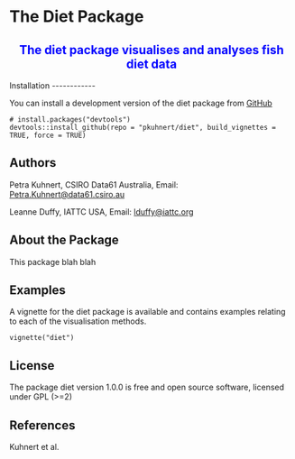 
<!-- README.md is generated from README.Rmd. Please edit that file -->
The Diet Package
================

<center>
<span style="color:blue">
<h2>
The diet package visualises and analyses fish diet data
</h2>
</span>
</center>
Installation
------------

You can install a development version of the diet package from [GitHub](https://github.com/pkuhnert/diet)

    # install.packages("devtools")
    devtools::install_github(repo = "pkuhnert/diet", build_vignettes = TRUE, force = TRUE)

Authors
-------

Petra Kuhnert, CSIRO Data61 Australia, Email: <Petra.Kuhnert@data61.csiro.au>

Leanne Duffy, IATTC USA, Email: <lduffy@iattc.org>

About the Package
-----------------

This package blah blah

Examples
--------

A vignette for the diet package is available and contains examples relating to each of the visualisation methods.

    vignette("diet")

License
-------

The package diet version 1.0.0 is free and open source software, licensed under GPL (&gt;=2)

References
----------

Kuhnert et al.
